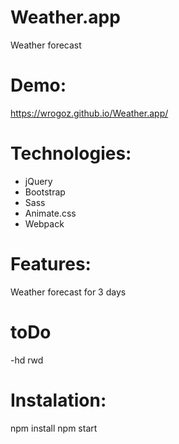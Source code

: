 # Weather.app
 Weather forecast
# Demo:
 https://wrogoz.github.io/Weather.app/
 

# Technologies: 
- jQuery
- Bootstrap
- Sass
- Animate.css
- Webpack

# Features:

Weather forecast for 3 days

# toDo

-hd rwd


# Instalation:

npm install
npm start
